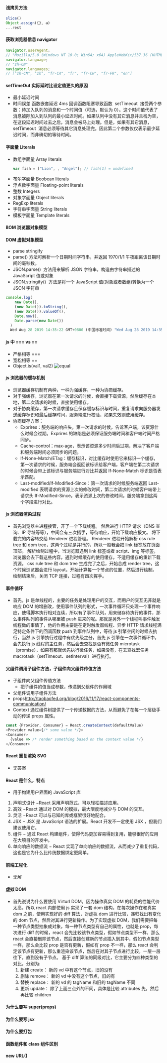 #### 浅拷贝方法

```javascript
slice()
Object.assign({}, a)
...rest
```

#### 获取浏览器信息 navigator

```javascript
navigator.userAgent;
// "Mozilla/5.0 (Windows NT 10.0; Win64; x64) AppleWebKit/537.36 (KHTML, like Gecko) Chrome/75.0.3770.142 Safari/537.36"
navigator.language;
// "zh-CN"
navigator.languages;
// ["zh-CN", "zh", "fr-CA", "fr", "fr-CH", "fr-FR", "en"]
```

#### setTimeOut 实际延时比设定值更久的原因

- 最小延迟时间
- 时间误差 函数嵌套延迟 4ms 回调函数阻塞导致函数  setTimeout  接受两个参数：待加入队列的消息和一个时间值（可选，默认为 0）。这个时间值代表了消息被际加入到队列的最小延迟时间。如果队列中没有其它消息并且栈为空，在这段延迟时间过去之后，消息会被马上处理。但是，如果有其它消息，setTimeout  消息必须等待其它消息处理完。因此第二个参数仅仅表示最少延迟时间，而非确切的等待时间。

#### 字面量 Literals

- 数组字面量 Array literals
  ```javascript
  var fish = ["Lion", , "Angel"]; // fish[1] = undefined
  ```
- 布尔字面量 Boobean literals
- 浮点数字面量 Floating-point literals
- 整数 Integers
- 对象字面量 Object literals
- RegExp literals
- 字符串字面量 String literals
- 模板字面量 Template literals

#### BOM 浏览器对象模型

#### DOM 虚拟对象模型

- parse stringify
- parse() 方法可解析一个日期时间字符串，并返回 1970/1/1 午夜距离该日期时间的毫秒数。
- JSON.parse()  方法用来解析 JSON 字符串，构造由字符串描述的 JavaScript 值或对象
- JSON.stringify()  方法是将一个 JavaScript 值(对象或者数组)转换为一个 JSON 字符串

```javascript
console.log(
    new Date(),
    (new Date()).toString(),
    (new Date()).valueOf(),
    Date.now(),
    Date.parse(new Date())
  )
  Wed Aug 28 2019 14:35:22 GMT+0800 (中国标准时间) "Wed Aug 28 2019 14:35:22 GMT+0800 (中国标准时间)" 1566974122905 1566974122905 1566974122000
```

#### js 中 === vs ==

- 严格相等 ===
- 宽松相等 ==
- Object.is(val1, val2)
  ![equal](/pCyqkLc.png)

#### js 浏览器的缓存机制

- 浏览器缓存机制有两种，一种为强缓存，一种为协商缓存。
- 对于强缓存，浏览器在第一次请求的时候，会直接下载资源，然后缓存在本地，第二次请求的时候，直接使用缓存。
- 对于协商缓存，第一次请求缓存且保存缓存标识与时间，重复请求向服务器发送缓存标识和最后缓存时间，服务端进行校验，如果失效则使用缓存。
- 协商缓存方案：
  - Exprires：服务端的响应头，第一次请求的时候，告诉客户端，该资源什么时候会过期。Exprires 的缺陷是必须保证服务端时间和客户端时间严格同步。
  - Cache-control：max-age，表示该资源多少时间后过期，解决了客户端和服务端时间必须同步的问题。
  - If-None-Match/ETag：缓存标识，对比缓存时使用它来标识一个缓存，第一次请求的时候，服务端会返回该标识给客户端，客户端在第二次请求的时候会带上该标识与服务端进行对比并返回 If-None-Match 标识是否表示匹配。
  - Last-modified/If-Modified-Since：第一次请求的时候服务端返回 Last-modified 表明请求的资源上次的修改时间，第二次请求的时候客户端带上请求头 If-Modified-Since，表示资源上次的修改时间，服务端拿到这两个字段进行对比。

#### js 浏览器渲染过程

- 首先浏览器主进程接管，开了一个下载线程。
  然后进行 HTTP 请求（DNS 查询、IP 寻址等等），中间会有三次捂手，等待响应，开始下载响应报文。
  将下载完的内容转交给 Renderer 进程管理。
  Renderer 进程开始解析 css rule tree 和 dom tree，这两个过程是并行的，所以一般我会把 link 标签放在页面顶部。
  解析绘制过程中，当浏览器遇到 link 标签或者 script、img 等标签，浏览器会去下载这些内容，遇到时候缓存的使用缓存，不适用缓存的重新下载资源。
  css rule tree 和 dom tree 生成完了之后，开始合成 render tree，这个时候浏览器会进行 layout，开始计算每一个节点的位置，然后进行绘制。
  绘制结束后，关闭 TCP 连接，过程有四次挥手。

#### 事件循环

- 首先，js 是单线程的，主要的任务是处理用户的交互，而用户的交互无非就是响应 DOM 的增删改，使用事件队列的形式，一次事件循环只处理一个事件响应，使得脚本执行相对连续，所以有了事件队列，用来储存待执行的事件，那么事件队列的事件从哪里被 push 进来的呢。那就是另外一个线程叫事件触发线程做的事情了，他的作用主要是在定时触发器线程、异步 HTTP 请求线程满足特定条件下的回调函数 push 到事件队列中，等待 js 引擎空闲的时候去执行，当然 js 引擎执行过程中有优先级之分，首先 js 引擎在一次事件循环中，会先执行 js 线程的主任务，然后会去查找是否有微任务 microtask（promise），如果有那就优先执行微任务，如果没有，在去查找宏任务 macrotask（setTimeout、setInterval）进行执行。

#### 父组件调用子组件方法，子组件向父组件传值方法

- 子组件向父组件传值方法
  - 把子组件的值当成参数，传递到父组件的作用域
- 父组件调用子组件方法
- props<http://taobaofed.org/blog/2016/11/17/react-components-communication/>
- Context 通过组件树提供了一个传递数据的方法，从而避免了在每一个层级手动的传递 props 属性。

```javascript
const {Provider, Consumer} = React.createContext(defaultValue)
<Provider value={/* some value */}>
<Consumer>
  {value => /* render something based on the context value */}
</Consumer>
```

#### React 重复渲染 SVG

- 无答案

#### React 是什么，特点

- 用于构建用户界面的 JavaScript 库

1. 声明式设计 −React 采用声明范式，可以轻松描述应用。
2. 高效 −React 通过对 DOM 的模拟，最大限度地减少与 DOM 的交互。
3. 灵活 −React 可以与已知的库或框架很好地配合。
4. JSX − JSX 是 JavaScript 语法的扩展。React 开发不一定使用 JSX ，但我们建议使用它。
5. 组件 − 通过 React 构建组件，使得代码更加容易得到复用，能够很好的应用在大项目的开发中。
6. 单向响应的数据流 − React 实现了单向响应的数据流，从而减少了重复代码，这也是它为什么比传统数据绑定更简单。

#### 前端工程化

- 无解

#### 虚拟 DOM

- 首先说说为什么要使用 Virturl DOM，因为操作真实 DOM 的耗费的性能代价太高，所以 react 内部使用 js 实现了一套 dom 结构，在每次操作在和真实 dom 之前，使用实现好的 diff 算法，对虚拟 dom 进行比较，递归找出有变化的 dom 节点，然后对其进行更新操作。为了实现虚拟 DOM，我们需要把每一种节点类型抽象成对象，每一种节点类型有自己的属性，也就是 prop，每次进行 diff 的时候，react 会先比较该节点类型，假如节点类型不一样，那么 react 会直接删除该节点，然后直接创建新的节点插入到其中，假如节点类型一样，那么会比较 prop 是否有更新，假如有 prop 不一样，那么 react 会判定该节点有更新，那么重渲染该节点，然后在对其子节点进行比较，一层一层往下，直到没有子节点。
  基于 diff 算法的同级对比，它主要分为四种类型的对比，分别为:
  1. 新建 create： 新的 vd 中有这个节点，旧的没有
  2. 删除 remove： 新的 vd 中没有这个节点，旧的有
  3. 替换 replace： 新的 vd 的 tagName 和旧的 tagName 不同
  4. 更新 update： 除了上面三点外的不同，具体是比较 attributes 先，然后再比较 children

#### 为什么要写 super(props)

#### 为什么要写 jsx

#### 为什么要打包

#### 函数组件和 class 组件区别

#### new URL()
